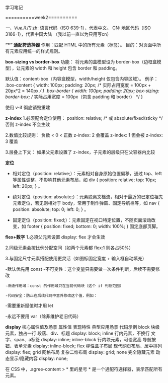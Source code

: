 学习笔记

==========week2==========

*一、Vue入门*
zh: 语言代码（ISO 639-1），代表中文。
CN: 地区代码（ISO 3166-1），代表中国大陆
（我以前一直以为只用写cn）


**“*” 通配符选择器**
作用：匹配 HTML 中的所有元素（标签）。
目的：对页面中所有元素应用统一的样式规则。


**box-sizing vs border-box**
功能：
将元素的盒模型设为 border-box（边框盒模型），让元素的 width 和 height 包含 border 和 padding。

默认值：content-box（内容盒模型，width/height 仅包含内容区域）。
例子：
.box-content { 
  width: 100px;
  padding: 20px; 
  /* 实际占用宽度 = 100px + 20px*2 = 140px */
}
.box-border { 
  width: 100px;
  padding: 20px;
  box-sizing: border-box; 
  /* 实际占用宽度 = 100px（包含 padding 和 border） */
}


使用 v-if 彻底销毁重建


**z-index**
1.必须配合定位使用：
position: relative; /* 或 absolute/fixed/sticky */
否则 z-index 不会生效

2.数值比较规则：
负数 < 0 < 正数
z-index: 2 会覆盖 z-index: 1
但会被 z-index: 3 覆盖

3.层叠上下文：
如果父元素设置了 z-index，子元素的层级只在父容器内比较


**定位**
- 相对定位（position: relative;）：元素相对自身原始位置偏移，通过 top、left 等属性调整，不影响其他元素布局，如 div { position: relative; top: 10px; left: 20px; } 。

- 绝对定位（position: absolute;）：元素脱离文档流，相对于最近的已定位祖先元素定位，若无则相对于 body，常用于制作弹窗、固定导航栏等，如 nav { position: absolute; top: 0; left: 0; } 。

- 固定定位（position: fixed;）：元素固定在视口特定位置，不随页面滚动改变，如 footer { position: fixed; bottom: 0; width: 100%; } 固定底部页脚。


**flex+数字**
1.必须父元素设置 display: flex 才会生效

2.同级元素会按比例分配空间（如两个元素都 flex:1 则各占50%）

3.与固定尺寸元素搭配使用更灵活（如图标固定宽度 + 输入框自动填充）


-默认优先用 const
    -不可变性：这个变量只需要做一次条件判断，后续不需要修改

    -块级作用域：const 的作用域只在当前代码块（这个 if 判断范围）

    -代码安全：防止在后续代码中意外修改这个值，例如：

-需要重新赋值时才用 let

-永远不要用 var（除非维护老旧代码）


**display**
核心属性值及场景
属性值	表现特性	典型应用场景	代码示例
block	块级元素，独占一行	段落、div、标题	display: block;
inline	行内元素，不换行	文字、span、a标签	display: inline;
inline-block	行内块元素，可设宽高	导航按钮、表单元素	display: inline-block;
flex	弹性盒子布局	现代网页布局、居中排列	display: flex;
grid	网格布局	复杂二维布局	display: grid;
none	完全隐藏元素	动态显示/隐藏内容	display: none;


在 CSS 中，.agree-content > * 里的星号 * 是一个通配符选择器，表示匹配所有元素。